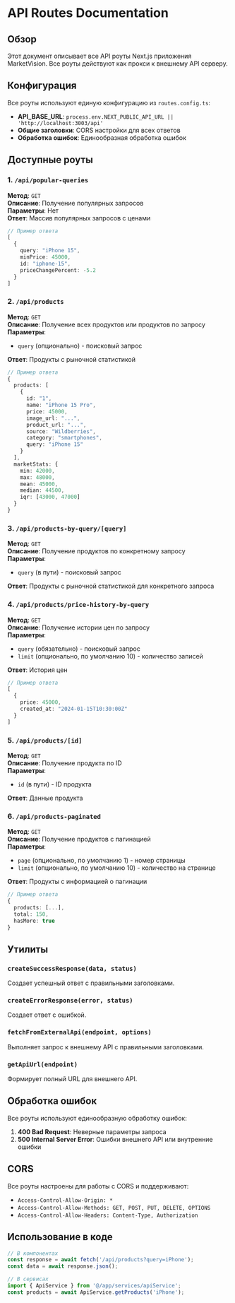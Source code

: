 # API Routes Documentation

## Обзор

Этот документ описывает все API роуты Next.js приложения MarketVision. Все роуты действуют как прокси к внешнему API серверу.

## Конфигурация

Все роуты используют единую конфигурацию из `routes.config.ts`:

- **API_BASE_URL**: `process.env.NEXT_PUBLIC_API_URL || 'http://localhost:3003/api'`
- **Общие заголовки**: CORS настройки для всех ответов
- **Обработка ошибок**: Единообразная обработка ошибок

## Доступные роуты

### 1. `/api/popular-queries`
**Метод**: `GET`  
**Описание**: Получение популярных запросов  
**Параметры**: Нет  
**Ответ**: Массив популярных запросов с ценами

```typescript
// Пример ответа
[
  {
    query: "iPhone 15",
    minPrice: 45000,
    id: "iphone-15",
    priceChangePercent: -5.2
  }
]
```

### 2. `/api/products`
**Метод**: `GET`  
**Описание**: Получение всех продуктов или продуктов по запросу  
**Параметры**: 
- `query` (опционально) - поисковый запрос

**Ответ**: Продукты с рыночной статистикой

```typescript
// Пример ответа
{
  products: [
    {
      id: "1",
      name: "iPhone 15 Pro",
      price: 45000,
      image_url: "...",
      product_url: "...",
      source: "Wildberries",
      category: "smartphones",
      query: "iPhone 15"
    }
  ],
  marketStats: {
    min: 42000,
    max: 48000,
    mean: 45000,
    median: 44500,
    iqr: [43000, 47000]
  }
}
```

### 3. `/api/products-by-query/[query]`
**Метод**: `GET`  
**Описание**: Получение продуктов по конкретному запросу  
**Параметры**: 
- `query` (в пути) - поисковый запрос

**Ответ**: Продукты с рыночной статистикой для конкретного запроса

### 4. `/api/products/price-history-by-query`
**Метод**: `GET`  
**Описание**: Получение истории цен по запросу  
**Параметры**: 
- `query` (обязательно) - поисковый запрос
- `limit` (опционально, по умолчанию 10) - количество записей

**Ответ**: История цен

```typescript
// Пример ответа
[
  {
    price: 45000,
    created_at: "2024-01-15T10:30:00Z"
  }
]
```

### 5. `/api/products/[id]`
**Метод**: `GET`  
**Описание**: Получение продукта по ID  
**Параметры**: 
- `id` (в пути) - ID продукта

**Ответ**: Данные продукта

### 6. `/api/products-paginated`
**Метод**: `GET`  
**Описание**: Получение продуктов с пагинацией  
**Параметры**: 
- `page` (опционально, по умолчанию 1) - номер страницы
- `limit` (опционально, по умолчанию 10) - количество на странице

**Ответ**: Продукты с информацией о пагинации

```typescript
// Пример ответа
{
  products: [...],
  total: 150,
  hasMore: true
}
```

## Утилиты

### `createSuccessResponse(data, status)`
Создает успешный ответ с правильными заголовками.

### `createErrorResponse(error, status)`
Создает ответ с ошибкой.

### `fetchFromExternalApi(endpoint, options)`
Выполняет запрос к внешнему API с правильными заголовками.

### `getApiUrl(endpoint)`
Формирует полный URL для внешнего API.

## Обработка ошибок

Все роуты используют единообразную обработку ошибок:

1. **400 Bad Request**: Неверные параметры запроса
2. **500 Internal Server Error**: Ошибки внешнего API или внутренние ошибки

## CORS

Все роуты настроены для работы с CORS и поддерживают:
- `Access-Control-Allow-Origin: *`
- `Access-Control-Allow-Methods: GET, POST, PUT, DELETE, OPTIONS`
- `Access-Control-Allow-Headers: Content-Type, Authorization`

## Использование в коде

```typescript
// В компонентах
const response = await fetch('/api/products?query=iPhone');
const data = await response.json();

// В сервисах
import { ApiService } from '@/app/services/apiService';
const products = await ApiService.getProducts('iPhone');
``` 